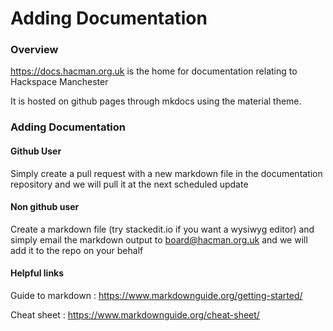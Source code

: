 #  Adding Documentation

### Overview 
https://docs.hacman.org.uk is the home for documentation relating to Hackspace Manchester

It is hosted on github pages through mkdocs using the material theme.

### Adding Documentation 

#### Github User

Simply create a pull request with a new markdown file in the documentation repository and we will pull it at the next scheduled update

#### Non github user 

Create a markdown file (try stackedit.io if you want  a wysiwyg editor) and simply email the markdown output to board@hacman.org.uk and we will add it to the repo on your behalf

#### Helpful links

Guide to markdown : https://www.markdownguide.org/getting-started/

Cheat sheet : https://www.markdownguide.org/cheat-sheet/
